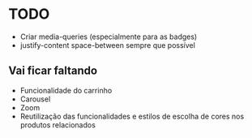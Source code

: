 # TODO

- Criar media-queries (especialmente para as badges)
- justify-content space-between sempre que possível

## Vai ficar faltando

- Funcionalidade do carrinho
- Carousel
- Zoom
- Reutilização das funcionalidades e estilos de escolha de cores nos produtos relacionados